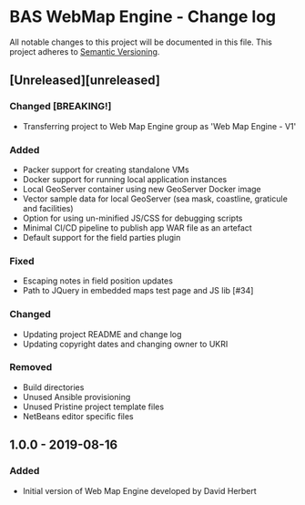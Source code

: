 # BAS WebMap Engine - Change log

All notable changes to this project will be documented in this file.
This project adheres to [Semantic Versioning](http://semver.org/spec/v2.0.0.html).

## [Unreleased][unreleased]

### Changed [BREAKING!]

* Transferring project to Web Map Engine group as 'Web Map Engine - V1'

### Added

* Packer support for creating standalone VMs
* Docker support for running local application instances
* Local GeoServer container using new GeoServer Docker image
* Vector sample data for local GeoServer (sea mask, coastline, graticule and facilities)
* Option for using un-minified JS/CSS for debugging scripts
* Minimal CI/CD pipeline to publish app WAR file as an artefact
* Default support for the field parties plugin

### Fixed

* Escaping notes in field position updates
* Path to JQuery in embedded maps test page and JS lib [#34]

### Changed

* Updating project README and change log
* Updating copyright dates and changing owner to UKRI

### Removed

* Build directories
* Unused Ansible provisioning
* Unused Pristine project template files
* NetBeans editor specific files

## 1.0.0 - 2019-08-16

### Added

* Initial version of Web Map Engine developed by David Herbert
